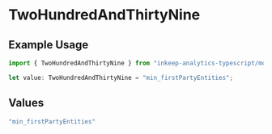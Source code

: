 # TwoHundredAndThirtyNine

## Example Usage

```typescript
import { TwoHundredAndThirtyNine } from "inkeep-analytics-typescript/models/operations";

let value: TwoHundredAndThirtyNine = "min_firstPartyEntities";
```

## Values

```typescript
"min_firstPartyEntities"
```